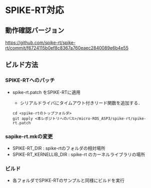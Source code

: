 # SPIKE-RT対応

## 動作確認バージョン
https://github.com/spike-rt/spike-rt/commit/f6724115b0ef8c8367a760eaec2840089e6b4e55

## ビルド方法

### SPIKE-RTへのパッチ
- spike-rt.patch をSPIKE-RTに適用
	- シリアルドライバにタイムアウト付きリード関数を追加する．

	```
	cd <spike-rtのトップフォルダ>
	git apply <本レポジトリへのパス>/micro-ROS_ASP3/spike-rt/spike-rt.patch
	```

### sapike-rt.mkの変更
- SPIKE-RT_DIR : spike-rtのフォルダの相対場所
- SPIKE-RT_KERNELLIB_DIR : spike-rt のカーネルライブラリの場所

### ビルド
- 各フォルダでSPIKE-RTのサンプルと同様にビルドを実行